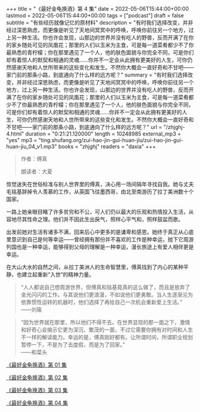 +++
title = "《最好金龟换酒》第 4 集"
date = 2022-05-06T15:44:00+00:00
lastmod = 2022-05-06T15:44:00+00:00
tags = ["podcast"]
draft = false
subtitle = "有些经历就像记忆的原材料"
description = "有时我们选择改变，并非经过深思熟虑，而更像是听见了天地间冥冥中的呼唤，呼唤你前往另一个地方，过上另一种生活。你也许会发现，山那边的世界并没有吃人的野兽，反而开满了在你的家乡随处可见的凤凰花；那里的人们以玉米为主食，可是每一道菜肴都少不了你最熟悉的青柠檬；你在那里遇见了一个人，他的肤色面貌与你完全不同，可是你们却有着惊人的默契和相通的灵魂……你并不一定会从此拥有更美好的人生，可你仍然感谢天地和人世所带来的这些变化和发生。不然你大概会一直好奇和不甘吧——家门前的那条小路，到底通向了什么样的远方呢？"
summary = "有时我们选择改变，并非经过深思熟虑，而更像是听见了天地间冥冥中的呼唤，呼唤你前往另一个地方，过上另一种生活。你也许会发现，山那边的世界并没有吃人的野兽，反而开满了在你的家乡随处可见的凤凰花；那里的人们以玉米为主食，可是每一道菜肴都少不了你最熟悉的青柠檬；你在那里遇见了一个人，他的肤色面貌与你完全不同，可是你们却有着惊人的默契和相通的灵魂……你并不一定会从此拥有更美好的人生，可你仍然感谢天地和人世所带来的这些变化和发生。不然你大概会一直好奇和不甘吧——家门前的那条小路，到底通向了什么样的远方呢？"
url = "/zhjghj-4.html"
duration = "0:21:21.120000"
length = 10248985
external_mp3 = "yes"
mp3 = "ting.shufang.org/zui-hao-jin-gui-huan-jiu/zui-hao-jin-gui-huan-jiu_04_v1.mp3"
books = "zhjghj"
readers = "daxia"
+++

> 作者：傅真
>
> 朗读者：大夏

惊觉迷失在世俗标准与别人世界里的傅真，决心用一场间隔年寻找自我。她与丈夫毛铭基辞掉令人羡慕的工作，从英国飞往墨西哥，由北至南游历了拉丁美洲数十个国家。

一路上她亲眼目睹了许多贫穷和不公，可人们仍以最大的乐观和热情投入生活，从容地尽其性命之理。他们并不因此生出戾气，照样心平气和，照样鼓盆而歌。

出发前她对生活有诸多不满，回来后心中更多的是谦卑和感恩。她终于真正从心底里意识到自己是何等幸运——曾经拥有那份并不喜欢的工作是种幸运，抛下它周游列国也是一种幸运，能够得到父母的理解是一种幸运，漫长旅途上有爱人相伴更是幸运。

在大山大水的自然之间，从拉丁美洲人的生命智慧里，傅真找到了内心的某种平静，也建立起重新“入世”的精神力量。

> “人人都说自己想周游世界，但傅真和铭基竟真的这么做了，而且是放弃了金光闪闪的工作。与其说他们更浪漫，不如说他们更勇敢。当人生逐渐沦为依靠惯性运转的机器时，他们选择了再给自己一次机会重新爱上生活。”  
> ——刘瑜

> “因为世界就在那里，所以他们不得不去。在世界显现的那一面之下，激情和好奇心会揭示它更为深沉、繁茂的一面，不过它需要你拥有对时间和人生不一样的解读能力。幸运的是，傅真刚好都有。让所谓时间，所谓职业规划暂停一下，不是为了去度假，而是为了回家。”  
> ——和菜头

[《最好金龟换酒》第 01 集](./zhjghj-1.html)

[《最好金龟换酒》第 02 集](./zhjghj-2.html)

[《最好金龟换酒》第 03 集](./zhjghj-3.html)

[《最好金龟换酒》第 04 集](./zhjghj-4.html)
